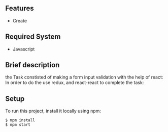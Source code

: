 

## Features
* Create 

## Required System
* Javascript
## Brief description
the Task constisted of making a form input validation with the help of react: 
In order to do the use redux, and react-react to complete the task:

## Setup
To run this project, install it locally using npm:

```
$ npm install
$ npm start

```
